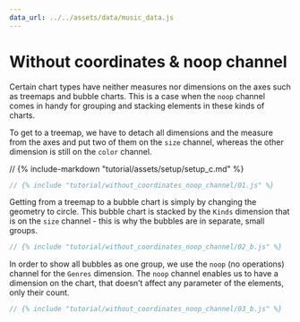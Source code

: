 ```yaml
---
data_url: ../../assets/data/music_data.js
---
```


# Without coordinates & noop channel

Certain chart types have neither measures nor dimensions on the axes such as
treemaps and bubble charts. This is a case when the `noop` channel comes in
handy for grouping and stacking elements in these kinds of charts.

To get to a treemap, we have to detach all dimensions and the measure from the
axes and put two of them on the `size` channel, whereas the other dimension is
still on the `color` channel.

<div id="tutorial_01"></div>

// {% include-markdown "tutorial/assets/setup/setup_c.md" %}

```javascript
// {% include "tutorial/without_coordinates_noop_channel/01.js" %}
```

Getting from a treemap to a bubble chart is simply by changing the geometry to
circle. This bubble chart is stacked by the `Kinds` dimension that is on the
`size` channel - this is why the bubbles are in separate, small groups.

<div id="tutorial_02"></div>

```javascript
// {% include "tutorial/without_coordinates_noop_channel/02_b.js" %}
```

In order to show all bubbles as one group, we use the `noop` (no operations)
channel for the `Genres` dimension. The `noop` channel enables us to have a
dimension on the chart, that doesn’t affect any parameter of the elements, only
their count.

<div id="tutorial_03"></div>

```javascript
// {% include "tutorial/without_coordinates_noop_channel/03_b.js" %}
```

<script src="../assets/snippet.js" config="../without_coordinates_noop_channel/config.js"></script>
